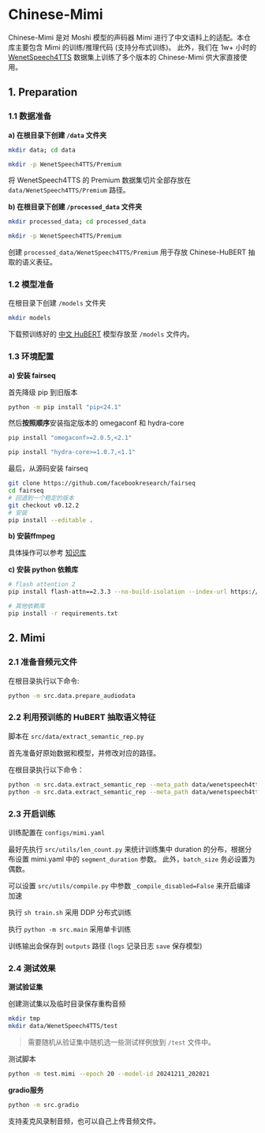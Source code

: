 # Chinese-Mimi

Chinese-Mimi 是对 Moshi 模型的声码器 Mimi 进行了中文语料上的适配。本仓库主要包含 Mimi 的训练/推理代码 (支持分布式训练)。
此外，我们在 1w+ 小时的 [WenetSpeech4TTS](https://modelscope.cn/datasets/dukguo/WenetSpeech4TTS/files) 数据集上训练了多个版本的 Chinese-Mimi 供大家直接使用。

## 1. Preparation
### 1.1 数据准备

**a) 在根目录下创建 `/data` 文件夹**

```bash
mkdir data; cd data

mkdir -p WenetSpeech4TTS/Premium
```

将 WenetSpeech4TTS 的 Premium 数据集切片全部存放在 `data/WenetSpeech4TTS/Premium` 路径。

**b) 在根目录下创建 `/processed_data` 文件夹**

```bash
mkdir processed_data; cd processed_data

mkdir -p WenetSpeech4TTS/Premium
```

创建 `processed_data/WenetSpeech4TTS/Premium` 用于存放 Chinese-HuBERT 抽取的语义表征。



### 1.2 模型准备

在根目录下创建 `/models` 文件夹

```bash
mkdir models
```

下载预训练好的 [中文 HuBERT](https://huggingface.co/TencentGameMate/chinese-hubert-large)  模型存放至 `/models` 文件内。




### 1.3 环境配置

**a) 安装 fairseq**

首先降级 pip 到旧版本
```bash
python -m pip install "pip<24.1"
```

然后**按照顺序**安装指定版本的 omegaconf 和 hydra-core
```bash
pip install "omegaconf>=2.0.5,<2.1"

pip install "hydra-core>=1.0.7,<1.1"
```

最后，从源码安装 fairseq
```bash
git clone https://github.com/facebookresearch/fairseq
cd fairseq
# 回退到一个稳定的版本
git checkout v0.12.2
# 安装
pip install --editable .
```

**b) 安装ffmpeg**

具体操作可以参考 [知识库](https://dcnw4svfrk30.feishu.cn/wiki/HlbwwuSaMiMdUskPVAYccpycnqe?from=from_copylink)

**c) 安装 python 依赖库**

```bash
# flash attention 2
pip install flash-attn==2.3.3 --no-build-isolation --index-url https://pypi.tuna.tsinghua.edu.cn/simple

# 其他依赖库
pip install -r requirements.txt
```



## 2. Mimi

### 2.1 准备音频元文件

在根目录执行以下命令:
```bash
python -m src.data.prepare_audiodata
```

### 2.2 利用预训练的 HuBERT 抽取语义特征

脚本在 `src/data/extract_semantic_rep.py` 

首先准备好原始数据和模型，并修改对应的路径。

在根目录执行以下命令：
```bash
python -m src.data.extract_semantic_rep --meta_path data/wenetspeech4tts_premium_train.jsonl
python -m src.data.extract_semantic_rep --meta_path data/wenetspeech4tts_premium_valid.jsonl
```

### 2.3 开启训练

训练配置在 `configs/mimi.yaml`

最好先执行 `src/utils/len_count.py` 来统计训练集中 duration 的分布，根据分布设置 mimi.yaml 中的 `segment_duration` 参数。 此外，`batch_size` 务必设置为偶数。

可以设置 `src/utils/compile.py` 中参数 `_compile_disabled=False` 来开启编译加速

执行 `sh train.sh` 采用 DDP 分布式训练

执行 `python -m src.main` 采用单卡训练

训练输出会保存到 `outputs` 路径 (`logs` 记录日志 `save` 保存模型)

### 2.4 测试效果

**测试验证集**

创建测试集以及临时目录保存重构音频
```bash
mkdir tmp
mkdir data/WenetSpeech4TTS/test
```

> 需要随机从验证集中随机选一些测试样例放到 `/test` 文件中。

测试脚本

```bash
python -m test.mimi --epoch 20 --model-id 20241211_202021
```

**gradio服务**

```bash
python -m src.gradio
```

支持麦克风录制音频，也可以自己上传音频文件。

